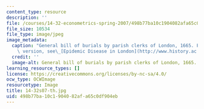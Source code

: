 ```yaml
---
content_type: resource
description: ''
file: /courses/14-32-econometrics-spring-2007/498b77ba10c1904082afa65c0df904eb_14-32s07-th.jpg
file_size: 10534
file_type: image/jpeg
image_metadata:
  caption: "General bill of burials by parish clerks of London, 1665. For a larger\
    \ version, see\_[Epidemic Disease in London](http://www.history.ac.uk/ihr/Focus/Medical/epichamp.html#6)."
  credit: ''
  image-alt: General bill of burials by parish clerks of London, 1665.
learning_resource_types: []
license: https://creativecommons.org/licenses/by-nc-sa/4.0/
ocw_type: OCWImage
resourcetype: Image
title: 14-32s07-th.jpg
uid: 498b77ba-10c1-9040-82af-a65c0df904eb
---
```

